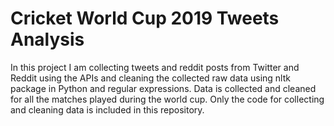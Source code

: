 # Cricket World Cup 2019 Tweets Analysis

In this project I am collecting tweets and reddit posts from Twitter and Reddit using the APIs and cleaning the collected raw data using nltk package in Python and regular expressions. Data is collected and cleaned for all the matches played during the world cup. Only the code for collecting and cleaning data is included in this repository.
